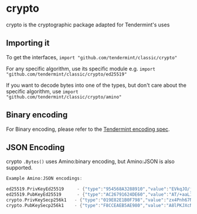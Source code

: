 # crypto

crypto is the cryptographic package adapted for Tendermint's uses

## Importing it
To get the interfaces,
`import "github.com/tendermint/classic/crypto"`

For any specific algorithm, use its specific module e.g.
`import "github.com/tendermint/classic/crypto/ed25519"`

If you want to decode bytes into one of the types, but don't care about the specific algorithm, use
`import "github.com/tendermint/classic/crypto/amino"`

## Binary encoding

For Binary encoding, please refer to the [Tendermint encoding spec](https://github.com/tendermint/classic/blob/master/docs/spec/blockchain/encoding.md).

## JSON Encoding

crypto `.Bytes()` uses Amino:binary encoding, but Amino:JSON is also supported.

```go
Example Amino:JSON encodings:

ed25519.PrivKeyEd25519     - {"type":"954568A3288910","value":"EVkqJO/jIXp3rkASXfh9YnyToYXRXhBr6g9cQVxPFnQBP/5povV4HTjvsy530kybxKHwEi85iU8YL0qQhSYVoQ=="}
ed25519.PubKeyEd25519      - {"type":"AC26791624DE60","value":"AT/+aaL1eB0477Mud9JMm8Sh8BIvOYlPGC9KkIUmFaE="}
crypto.PrivKeySecp256k1   - {"type":"019E82E1B0F798","value":"zx4Pnh67N+g2V+5vZbQzEyRerX9c4ccNZOVzM9RvJ0Y="}
crypto.PubKeySecp256k1    - {"type":"F8CCEAEB5AE980","value":"A8lPKJXcNl5VHt1FK8a244K9EJuS4WX1hFBnwisi0IJx"}
```
